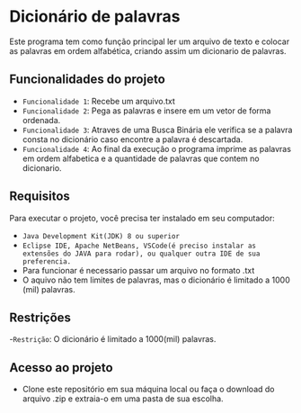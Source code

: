 # Dicionário de palavras
Este programa tem como função principal ler um arquivo de texto e colocar as palavras em ordem alfabética, criando assim um dicionario de palavras. 

## Funcionalidades do projeto
 - `Funcionalidade 1`: Recebe um arquivo.txt
 - `Funcionalidade 2`: Pega as palavras e insere em um vetor de forma ordenada.
 - `Funcionalidade 3`: Atraves de uma Busca Binária ele verifica se a palavra consta no dicionário caso encontre a palavra é descartada. 
 - `Funcionalidade 4`: Ao final da execução o programa imprime as palavras em ordem alfabetica e a quantidade de palavras que contem no dicionario. 

## Requisitos
Para executar o projeto, você precisa ter instalado em seu computador: 
- `Java Development Kit(JDK) 8 ou superior`
- `Eclipse IDE, Apache NetBeans, VSCode(é preciso instalar as extensões do JAVA para rodar), ou qualquer outra IDE de sua preferencia. `
- Para funcionar é necessario passar um arquivo no formato .txt
- O aquivo não tem limites de palavras, mas o dicionário é limitado a 1000 (mil) palavras.

## Restrições 
-`Restrição`: O dicionário é limitado a 1000(mil) palavras.  

## Acesso ao projeto
- Clone este repositório em sua máquina local ou faça o download do arquivo .zip e extraia-o em uma pasta de sua escolha.
